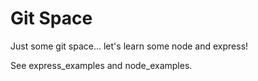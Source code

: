 # Git Space
Just some git space... let's learn some node and express!

See express_examples and node_examples.
